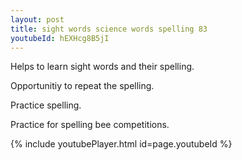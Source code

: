 ```yaml
---
layout: post
title: sight words science words spelling 83
youtubeId: hEXHcg8B5jI
---
```

 
 
Helps to learn sight words and their spelling.

Opportunitiy to repeat the spelling. 

Practice spelling. 
 
Practice for spelling bee competitions. 
 
{% include youtubePlayer.html id=page.youtubeId %}
 
 
